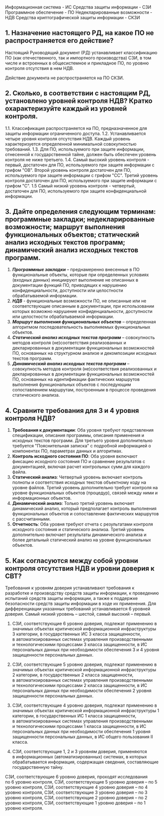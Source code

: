Информационная система - ИС
Средства защиты информации - СЗИ
Программное обеспечение - ПО
Недекларированные возможности - НДВ
Средства криптографической защиты информации - СКЗИ
## 1. Назначение настоящего РД, на какое ПО не распространяется его действие?

Настоящий Руководящий документ (РД) устанавливает классификацию ПО (как отечественного, так и импортного производства) СЗИ, в том числе и встроенных в общесистемное и прикладное ПО, по уровню контроля отсутствия в нем НДВ.

Действие документа не распространяется на ПО СКЗИ.
## 2. Сколько, в соответствии с настоящим РД, установлено уровней контроля НДВ? Кратко охарактеризуйте каждый из уровней контроля.

1.1. Классификация распространяется на ПО, предназначенное для защиты информации ограниченного доступа.
1.2. Устанавливается четыре уровня контроля отсутствия НДВ. Каждый уровень характеризуется определенной минимальной совокупностью требований.
1.3. Для ПО, используемого при защите информации, отнесенной к государственной тайне, должен быть обеспечен уровень контроля не ниже третьего.
1.4. Самый высокий уровень контроля - первый, достаточен для ПО, используемого при защите информации с грифом "ОВ".
Второй уровень контроля достаточен для ПО, используемого при защите информации с грифом "CC".
Третий уровень контроля достаточен для ПО, используемого при защите информации с грифом "C".
1.5 Самый низкий уровень контроля - четвертый, достаточен для ПО, используемого при защите конфиденциальной информации.

## 3. Дайте определения следующим терминам: программные закладки; недекларированные возможности; маршрут выполнения функциональных объектов; статический анализ исходных текстов программ; динамический анализ исходных текстов программ.

1. **_Программные закладки_** – преднамеренно внесенные в ПО функциональные объекты, которые при определенных условиях (входных данных) инициируют выполнение не описанных в документации функций ПО, приводящих к нарушению конфиденциальности, доступности или целостности обрабатываемой информации.
2. **_НДВ_** - функциональные возможности ПО, не описанные или не соответствующие описанным в документации, при использовании которых возможно нарушение конфиденциальности, доступности или целостности обрабатываемой информации.
3. **_Маршрут выполнения функциональных объектов_** – определенная алгоритмом последовательность выполняемых функциональных объектов.
4. **_Статический анализ исходных текстов программ_** – совокупность методов контроля (не)соответствия реализованных и декларированных в документации функциональных возможностей ПО, основанных на структурном анализе и декомпозиции исходных текстов программ.
5. **_Динамический анализ исходных текстов программ_** – совокупность методов контроля (не)соответствия реализованных и декларированных в документации функциональных возможностей ПО, основанных на идентификации фактических маршрутов выполнения функциональных объектов с последующим сопоставлением маршрутам, построенным в процессе проведения статического анализа.

## 4. Сравните требования для 3 и 4 уровня контроля НДВ?

1. **Требования к документации**: Оба уровня требуют представления спецификации, описания программы, описания применения и исходных текстов программ. Для третьего уровня дополнительно требуется "Пояснительная записка" с подробной информацией о компонентах ПО, параметрах данных и алгоритмах.
2. **Контроль исходного состояния ПО**: Оба уровня включают фиксацию исходного состояния ПО и сравнение результатов с документацией, включая расчет контрольных сумм для каждого файла.
3. **Статический анализ**: Четвертый уровень включает контроль полноты и соответствия исходных текстов объектному коду на уровне файлов. Третий уровень дополнительно требует контроля на уровне функциональных объектов (процедур), связей между ними и информационных объектов.
4. **Динамический анализ**: Только третий уровень включает динамический анализ, который предполагает контроль выполнения функциональных объектов и сопоставление фактических маршрутов с рассчитанными.
5. **Отчетность**: Оба уровня требуют отчета с результатами контроля исходного состояния и статического анализа. Третий уровень дополнительно включает результаты динамического анализа и более детальный статический анализ на уровне функциональных объектов.
## 5. Как согласуются между собой уровни контроля отсутствия НДВ и уровни доверия к СВТ?
Требования к уровням доверия устанавливают требования к разработке и производству средств защиты информации, к проведению испытаний средств защиты информации, а также к поддержке безопасности средств защиты информации в ходе их применения. Для дифференциации указанных требований устанавливается 6 уровней доверия. Самый низкий уровень – шестой, самый высокий – первый.

1. СЗИ, соответствующие 6 уровню доверия, подлежат применению в значимых объектах критической информационной инфраструктуры 3 категории, в государственных ИС 3 класса защищенности, в автоматизированных системах управления производственными и технологическими процессами 3 класса защищенности, в ИС персональных данных при необходимости обеспечения 3 и 4 уровня защищенности персональных данных.

2. СЗИ, соответствующие 5 уровню доверия, подлежат применению в значимых объектах критической информационной инфраструктуры 2 категории, в государственных 
2 класса защищенности, в автоматизированных системах управления производственными и технологическими процессами 2 класса защищенности, в ИС персональных данных при необходимости обеспечения 2 уровня защищенности персональных данных.

3. СЗИ, соответствующие 4 уровню доверия, подлежат применению в значимых объектах критической информационной инфраструктуры 1 категории, в государственных ИС 1 класса защищенности, в автоматизированных системах управления производственными и технологическими процессами 1 класса защищенности, в ИС персональных данных при необходимости обеспечения 1 уровня защищенности персональных данных, в ИС общего пользования II класса.

4. СЗИ, соответствующие 1, 2 и 3 уровням доверия, применяются в информационных (автоматизированных) системах, в которых обрабатывается информация, содержащая сведения, составляющие государственную тайну.

СЗИ, соответствующие 6 уровню доверия, проходят исследования по 6 уровню контроля, СЗИ, соответствующие 5 уровню доверия – по 5 уровню контроля, СЗИ, соответствующие 4 уровню доверия – по 4 уровню контроля, СЗИ, соответствующие 3 уровню доверия – по 3 уровню контроля, СЗИ, соответствующие 2 уровню доверия – по 2 уровню контроля, СЗИ, соответствующие 1 уровню доверия – по 1 уровню контроля.